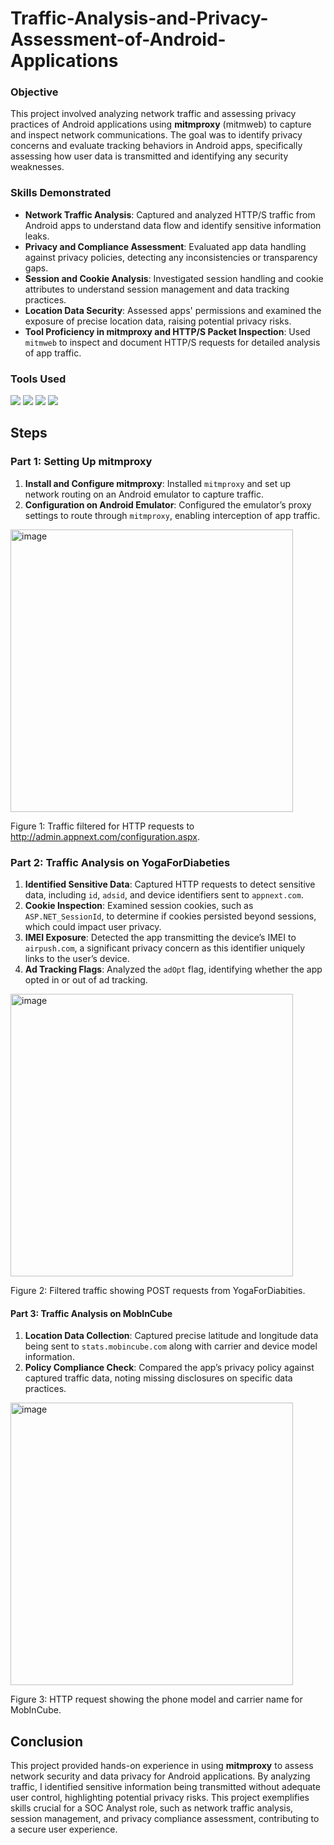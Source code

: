 # Traffic-Analysis-and-Privacy-Assessment-of-Android-Applications


### Objective
This project involved analyzing network traffic and assessing privacy practices of Android applications using **mitmproxy** (mitmweb) to capture and inspect network communications. The goal was to identify privacy concerns and evaluate tracking behaviors in Android apps, specifically assessing how user data is transmitted and identifying any security weaknesses.

### Skills Demonstrated
- **Network Traffic Analysis**: Captured and analyzed HTTP/S traffic from Android apps to understand data flow and identify sensitive information leaks.
- **Privacy and Compliance Assessment**: Evaluated app data handling against privacy policies, detecting any inconsistencies or transparency gaps.
- **Session and Cookie Analysis**: Investigated session handling and cookie attributes to understand session management and data tracking practices.
- **Location Data Security**: Assessed apps' permissions and examined the exposure of precise location data, raising potential privacy risks.
- **Tool Proficiency in mitmproxy and HTTP/S Packet Inspection**: Used `mitmweb` to inspect and document HTTP/S requests for detailed analysis of app traffic.

### Tools Used
<div>
    <img src="https://img.shields.io/badge/-mitmproxy-4CAF50?style=for-the-badge&logo=mitmproxy&logoColor=white" />
    <img src="https://img.shields.io/badge/-Python-3776AB?style=for-the-badge&logo=Python&logoColor=white" />
    <img src="https://img.shields.io/badge/-Android%20Emulator-3DDC84?style=for-the-badge&logo=Android&logoColor=white" />
    <img src="https://img.shields.io/badge/-Chrome-4285F4?style=for-the-badge&logo=GoogleChrome&logoColor=white" />
</div>


## Steps

### Part 1: Setting Up mitmproxy
1. **Install and Configure mitmproxy**: Installed `mitmproxy` and set up network routing on an Android emulator to capture traffic.
2. **Configuration on Android Emulator**: Configured the emulator’s proxy settings to route through `mitmproxy`, enabling interception of app traffic.

<img width="452" alt="image" src="https://github.com/user-attachments/assets/19a1faac-f478-4125-9727-14b6a5dc970d">

Figure 1: Traffic filtered for HTTP requests to http://admin.appnext.com/configuration.aspx.

### Part 2: Traffic Analysis on **YogaForDiabeties**
1. **Identified Sensitive Data**: Captured HTTP requests to detect sensitive data, including `id`, `adsid`, and device identifiers sent to `appnext.com`.
2. **Cookie Inspection**: Examined session cookies, such as `ASP.NET_SessionId`, to determine if cookies persisted beyond sessions, which could impact user privacy.
3. **IMEI Exposure**: Detected the app transmitting the device’s IMEI to `airpush.com`, a significant privacy concern as this identifier uniquely links to the user’s device.
4. **Ad Tracking Flags**: Analyzed the `adOpt` flag, identifying whether the app opted in or out of ad tracking.

<img width="452" alt="image" src="https://github.com/user-attachments/assets/bc8ba044-d028-4bae-8e25-eca93a7c6f98">

Figure 2: Filtered traffic showing POST requests from YogaForDiabities.

#### Part 3: Traffic Analysis on **MobInCube**
1. **Location Data Collection**: Captured precise latitude and longitude data being sent to `stats.mobincube.com` along with carrier and device model information.
2. **Policy Compliance Check**: Compared the app’s privacy policy against captured traffic data, noting missing disclosures on specific data practices.

<img width="452" alt="image" src="https://github.com/user-attachments/assets/e82a398b-6bf7-4174-8dd4-4aaf40009f37">

Figure 3: HTTP request showing the phone model and carrier name for MobInCube.


## Conclusion
This project provided hands-on experience in using **mitmproxy** to assess network security and data privacy for Android applications. By analyzing traffic, I identified sensitive information being transmitted without adequate user control, highlighting potential privacy risks. This project exemplifies skills crucial for a SOC Analyst role, such as network traffic analysis, session management, and privacy compliance assessment, contributing to a secure user experience.

